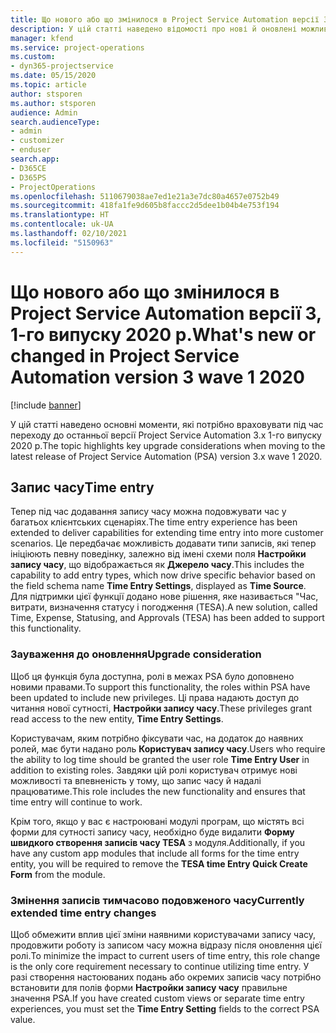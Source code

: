 ```yaml
---
title: Що нового або що змінилося в Project Service Automation версії 3.x, 1-го випуску 2020 р.
description: У цій статті наведено відомості про нові й оновлені можливості Project Service Automation версії 3, 1-го випуску 2020 р.
manager: kfend
ms.service: project-operations
ms.custom:
- dyn365-projectservice
ms.date: 05/15/2020
ms.topic: article
author: stsporen
ms.author: stsporen
audience: Admin
search.audienceType:
- admin
- customizer
- enduser
search.app:
- D365CE
- D365PS
- ProjectOperations
ms.openlocfilehash: 5110679038ae7ed1e21a3e7dc80a4657e0752b49
ms.sourcegitcommit: 418fa1fe9d605b8faccc2d5dee1b04b4e753f194
ms.translationtype: HT
ms.contentlocale: uk-UA
ms.lasthandoff: 02/10/2021
ms.locfileid: "5150963"
---
```

# <a name="whats-new-or-changed-in-project-service-automation-version-3-wave-1-2020"></a><span data-ttu-id="c8ee3-103">Що нового або що змінилося в Project Service Automation версії 3, 1-го випуску 2020 р.</span><span class="sxs-lookup"><span data-stu-id="c8ee3-103">What's new or changed in Project Service Automation version 3 wave 1 2020</span></span>

[!include [banner](../includes/psa-now-project-operations.md)]

<span data-ttu-id="c8ee3-104">У цій статті наведено основні моменти, які потрібно враховувати під час переходу до останньої версії Project Service Automation 3.x 1-го випуску 2020 р.</span><span class="sxs-lookup"><span data-stu-id="c8ee3-104">The topic highlights key upgrade considerations when moving to the latest release of Project Service Automation (PSA) version 3.x wave 1 2020.</span></span>

## <a name="time-entry"></a><span data-ttu-id="c8ee3-105">Запис часу</span><span class="sxs-lookup"><span data-stu-id="c8ee3-105">Time entry</span></span>
<span data-ttu-id="c8ee3-106">Тепер під час додавання запису часу можна подовжувати час у багатьох клієнтських сценаріях.</span><span class="sxs-lookup"><span data-stu-id="c8ee3-106">The time entry experience has been extended to deliver capabilities for extending time entry into more customer scenarios.</span></span> <span data-ttu-id="c8ee3-107">Це передбачає можливість додавати типи записів, які тепер ініціюють певну поведінку, залежно від імені схеми поля **Настройки запису часу**, що відображається як **Джерело часу**.</span><span class="sxs-lookup"><span data-stu-id="c8ee3-107">This includes the capability to add entry types, which now drive specific behavior based on the field schema name **Time Entry Settings**, displayed as **Time Source**.</span></span> <span data-ttu-id="c8ee3-108">Для підтримки цієї функції додано нове рішення, яке називається "Час, витрати, визначення статусу і погодження (TESA).</span><span class="sxs-lookup"><span data-stu-id="c8ee3-108">A new solution, called Time, Expense, Statusing, and Approvals (TESA) has been added to support this functionality.</span></span>

### <a name="upgrade-consideration"></a><span data-ttu-id="c8ee3-109">Зауваження до оновлення</span><span class="sxs-lookup"><span data-stu-id="c8ee3-109">Upgrade consideration</span></span>
<span data-ttu-id="c8ee3-110">Щоб ця функція була доступна, ролі в межах PSA було доповнено новими правами.</span><span class="sxs-lookup"><span data-stu-id="c8ee3-110">To support this functionality, the roles within PSA have been updated to include new privileges.</span></span> <span data-ttu-id="c8ee3-111">Ці права надають доступ до читання нової сутності, **Настройки запису часу**.</span><span class="sxs-lookup"><span data-stu-id="c8ee3-111">These privileges grant read access to the new entity, **Time Entry Settings**.</span></span>

<span data-ttu-id="c8ee3-112">Користувачам, яким потрібно фіксувати час, на додаток до наявних ролей, має бути надано роль **Користувач запису часу**.</span><span class="sxs-lookup"><span data-stu-id="c8ee3-112">Users who require the ability to log time should be granted the user role **Time Entry User** in addition to existing roles.</span></span> <span data-ttu-id="c8ee3-113">Завдяки цій ролі користувач отримує нові можливості та впевненість у тому, що запис часу й надалі працюватиме.</span><span class="sxs-lookup"><span data-stu-id="c8ee3-113">This role includes the new functionality and ensures that time entry will continue to work.</span></span>

<span data-ttu-id="c8ee3-114">Крім того, якщо у вас є настроювані модулі програм, що містять всі форми для сутності запису часу, необхідно буде видалити **Форму швидкого створення записів часу TESA** з модуля.</span><span class="sxs-lookup"><span data-stu-id="c8ee3-114">Additionally, if you have any custom app modules that include all forms for the time entry entity, you will be required to remove the **TESA time Entry Quick Create Form** from the module.</span></span>

### <a name="currently-extended-time-entry-changes"></a><span data-ttu-id="c8ee3-115">Змінення записів тимчасово подовженого часу</span><span class="sxs-lookup"><span data-stu-id="c8ee3-115">Currently extended time entry changes</span></span>
<span data-ttu-id="c8ee3-116">Щоб обмежити вплив цієї зміни наявними користувачами запису часу, продовжити роботу із записом часу можна відразу після оновлення цієї ролі.</span><span class="sxs-lookup"><span data-stu-id="c8ee3-116">To minimize the impact to current users of time entry, this role change is the only core requirement necessary to continue utilizing time entry.</span></span> <span data-ttu-id="c8ee3-117">У разі створення настоюваних подань або окремих записів часу потрібно встановити для полів форми **Настройки запису часу** правильне значення PSA.</span><span class="sxs-lookup"><span data-stu-id="c8ee3-117">If you have created custom views or separate time entry experiences, you must set the **Time Entry Setting** fields to the correct PSA value.</span></span>
